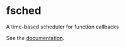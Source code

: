 <!--
Copyright 2013 The Authors. All rights reserved.
Use of this source code is governed by a BSD-style
license that can be found in the LICENSE file.
-->

fsched
======

A time-based scheduler for function callbacks

See the [documentation](http://godoc.org/github.com/joshlf13/fsched).